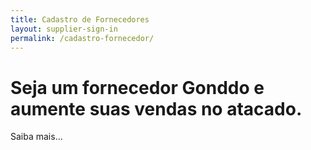 ```yaml
---
title: Cadastro de Fornecedores
layout: supplier-sign-in
permalink: /cadastro-fornecedor/
---
```


<div class="gnd-supplier-sign-in-title">
  <h1>Seja um <strong>fornecedor</strong> Gonddo e aumente suas vendas no atacado.</h1>
  <div class="gnd-institutional-supplier-learn-more">
    <span onclick="scrollAndPlayVideo()">Saiba mais...</span>
  </div>
</div>
